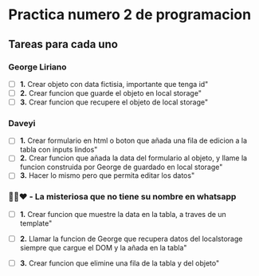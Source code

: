 # Practica numero 2 de programacion



## Tareas para cada uno

### **George Liriano**
- [ ]  **1.**  Crear objeto con data fictisia, importante que tenga id"
- [ ]  **2.**  Crear funcion que guarde el objeto en local storage"
- [ ]  **3.**  Crear funcion que recupere el objeto de local storage"

### **Daveyi**
- [ ]  **1.**  Crear formulario en html o boton que añada una fila de edicion a la tabla con inputs lindos"
- [ ]  **2.**  Crear funcion que añada la data del formulario al objeto, y llame la funcion construida por George de guardado en local storage"
- [ ]  **3.**  Hacer lo mismo pero que permita editar los datos"

### **🍷🏡❤️ - La misteriosa que no tiene su nombre en whatsapp**

- [ ]  **1.**  Crear funcion que muestre la data en la tabla, a traves de un template"
- [ ]  **2.**  Llamar la funcion de George que recupera datos del localstorage siempre que cargue el DOM y la añada en la tabla"
- [ ]  **3.**  Crear funcion que elimine una fila de la tabla y del objeto"

